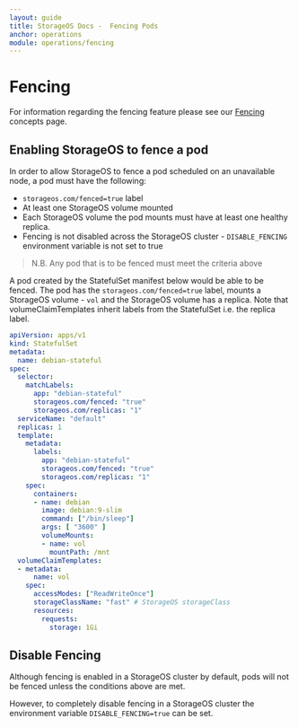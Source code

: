 ```yaml
---
layout: guide
title: StorageOS Docs -  Fencing Pods
anchor: operations
module: operations/fencing
---
```


# Fencing

For information regarding the fencing feature please see our
[Fencing](/docs/concepts/fencing) concepts page.

## Enabling StorageOS to fence a pod

In order to allow StorageOS to fence a pod scheduled on an unavailable node, a
pod must have the following:

* `storageos.com/fenced=true` label
* At least one StorageOS volume mounted
* Each StorageOS volume the pod mounts must have at least one healthy replica.
* Fencing is not disabled across the StorageOS cluster - `DISABLE_FENCING` environment
  variable is not set to true

> N.B. Any pod that is to be fenced must meet the criteria above

A pod created by the StatefulSet manifest below would be able to be fenced. The
pod has the `storageos.com/fenced=true` label, mounts a StorageOS volume - `vol`
and the StorageOS volume has a replica. Note that volumeClaimTemplates inherit
labels from the StatefulSet i.e. the replica label.

```yaml
apiVersion: apps/v1
kind: StatefulSet
metadata:
  name: debian-stateful
spec:
  selector:
    matchLabels:
      app: "debian-stateful"
      storageos.com/fenced: "true"
      storageos.com/replicas: "1"
  serviceName: "default"
  replicas: 1
  template:
    metadata:
      labels:
        app: "debian-stateful"
        storageos.com/fenced: "true"
        storageos.com/replicas: "1"
    spec:
      containers:
      - name: debian
        image: debian:9-slim
        command: ["/bin/sleep"]
        args: [ "3600" ]
        volumeMounts:
        - name: vol
          mountPath: /mnt
  volumeClaimTemplates:
  - metadata:
      name: vol
    spec:
      accessModes: ["ReadWriteOnce"]
      storageClassName: "fast" # StorageOS storageClass
      resources:
        requests:
          storage: 1Gi
```

## Disable Fencing

Although fencing is enabled in a StorageOS cluster by default, pods will not be
fenced unless the conditions above are met.

However, to completely disable fencing in a StorageOS cluster the environment variable
`DISABLE_FENCING=true` can be set.
